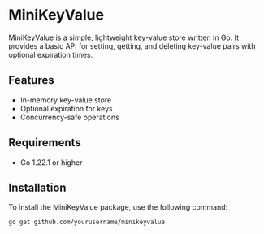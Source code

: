 # MiniKeyValue

MiniKeyValue is a simple, lightweight key-value store written in Go. It provides a basic API for setting, getting, and deleting key-value pairs with optional expiration times.

## Features

- In-memory key-value store
- Optional expiration for keys
- Concurrency-safe operations

## Requirements

- Go 1.22.1 or higher

## Installation

To install the MiniKeyValue package, use the following command:

```bash
go get github.com/yourusername/minikeyvalue
```

